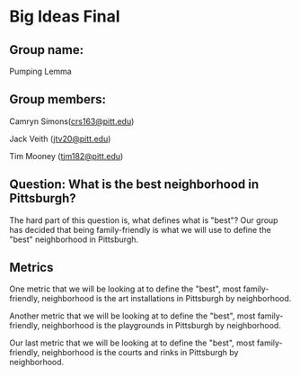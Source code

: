 # Big Ideas Final

## Group name: 
Pumping Lemma

## Group members:

Camryn Simons(crs163@pitt.edu)

Jack Veith (jtv20@pitt.edu)

Tim Mooney (tjm182@pitt.edu)

## Question: What is the best neighborhood in Pittsburgh?

The hard part of this question is, what defines what is "best"? Our group has decided that being family-friendly is what we will use to define the "best" neighborhood in Pittsburgh.

## Metrics

One metric that we will be looking at to define the "best", most family-friendly, neighborhood is the art installations in Pittsburgh by neighborhood.


Another metric that we will be looking at to define the "best", most family-friendly, neighborhood is the playgrounds in Pittsburgh by neighborhood.


Our last metric that we will be looking at to define the "best", most family-friendly, neighborhood is the courts and rinks in Pittsburgh by neighborhood.

